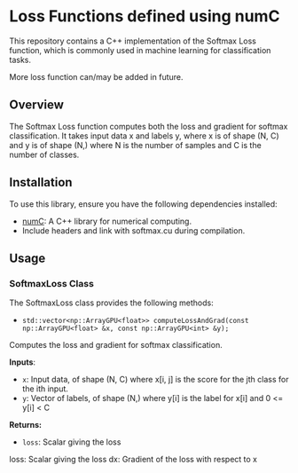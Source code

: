 # Loss Functions defined using numC
This repository contains a C++ implementation of the Softmax Loss function, which is commonly used in machine learning for classification tasks.

More loss function can/may be added in future.

## Overview
The Softmax Loss function computes both the loss and gradient for softmax classification. It takes input data x and labels y, where x is of shape (N, C) and y is of shape (N,) where N is the number of samples and C is the number of classes.

## Installation
To use this library, ensure you have the following dependencies installed:

* [numC](https://github.com/Sha-x2-nk/numC/tree/master): A C++ library for numerical computing.
* Include headers and link with softmax.cu during compilation.

## Usage
### SoftmaxLoss Class
The SoftmaxLoss class provides the following methods:
* `std::vector<np::ArrayGPU<float>> computeLossAndGrad(const np::ArrayGPU<float> &x, const np::ArrayGPU<int> &y);`

Computes the loss and gradient for softmax classification.

<b>Inputs</b>:

* `x`: Input data, of shape (N, C) where x[i, j] is the score for the jth class for the ith input.
* `y`: Vector of labels, of shape (N,) where y[i] is the label for x[i] and 0 <= y[i] < C

<b>Returns:</b>
* `loss`: Scalar giving the loss

loss: Scalar giving the loss
dx: Gradient of the loss with respect to x
